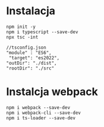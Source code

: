 # Instalacja

```console
npm init -y
npm i typescript --save-dev
npx tsc -int

//tsconfig.json
"module" : "ES6",
 "target": "es2022",
"outDir": "./dist",
"rootDir": "./src"

```
# Instalcja webpack

```conosole
npm i webpack --save-dev
npm i webpack-cli --save-dev
npm i ts-loader --save-dev
```
